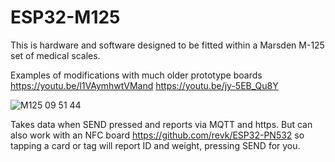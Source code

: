 # ESP32-M125

This is hardware and software designed to be fitted within a Marsden M-125 set of medical scales.

Examples of modifications with much older prototype boards https://youtu.be/l1VAymhwtVMand  https://youtu.be/jy-5EB_Qu8Y

![M125 09 51 44](https://user-images.githubusercontent.com/996983/175944987-87cbbf7c-26f5-4192-81ba-7a809adc3ed9.png)

Takes data when SEND pressed and reports via MQTT and https. But can also work with an NFC board https://github.com/revk/ESP32-PN532 so tapping a card or tag will report ID and weight, pressing SEND for you.
